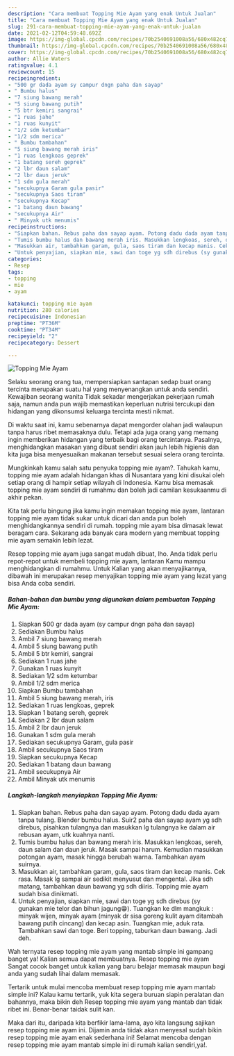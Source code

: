 ```yaml
---
description: "Cara membuat Topping Mie Ayam yang enak Untuk Jualan"
title: "Cara membuat Topping Mie Ayam yang enak Untuk Jualan"
slug: 291-cara-membuat-topping-mie-ayam-yang-enak-untuk-jualan
date: 2021-02-12T04:59:48.692Z
image: https://img-global.cpcdn.com/recipes/70b2540691008a56/680x482cq70/topping-mie-ayam-foto-resep-utama.jpg
thumbnail: https://img-global.cpcdn.com/recipes/70b2540691008a56/680x482cq70/topping-mie-ayam-foto-resep-utama.jpg
cover: https://img-global.cpcdn.com/recipes/70b2540691008a56/680x482cq70/topping-mie-ayam-foto-resep-utama.jpg
author: Allie Waters
ratingvalue: 4.1
reviewcount: 15
recipeingredient:
- "500 gr dada ayam sy campur dngn paha dan sayap"
- " Bumbu halus"
- "7 siung bawang merah"
- "5 siung bawang putih"
- "5 btr kemiri sangrai"
- "1 ruas jahe"
- "1 ruas kunyit"
- "1/2 sdm ketumbar"
- "1/2 sdm merica"
- " Bumbu tambahan"
- "5 siung bawang merah iris"
- "1 ruas lengkoas geprek"
- "1 batang sereh geprek"
- "2 lbr daun salam"
- "2 lbr daun jeruk"
- "1 sdm gula merah"
- "secukupnya Garam gula pasir"
- "secukupnya Saos tiram"
- "secukupnya Kecap"
- "1 batang daun bawang"
- "secukupnya Air"
- " Minyak utk menumis"
recipeinstructions:
- "Siapkan bahan. Rebus paha dan sayap ayam. Potong dadu dada ayam tanpa tulang. Blender bumbu halus. Suir2 paha dan sayap ayam yg sdh direbus, pisahkan tulangnya dan masukkan lg tulangnya ke dalam air rebusan ayam, utk kuahnya nanti."
- "Tumis bumbu halus dan bawang merah iris. Masukkan lengkoas, sereh, daun salam dan daun jeruk. Masak sampai harum. Kemudian masukkan potongan ayam, masak hingga berubah warna. Tambahkan ayam suirnya."
- "Masukkan air, tambahkan garam, gula, saos tiram dan kecap manis. Cek rasa. Masak lg sampai air sedikit menyusut dan mengental. Jika sdh matang, tambahkan daun bawang yg sdh diiris. Topping mie ayam sudah bisa dinikmati."
- "Untuk penyajian, siapkan mie, sawi dan toge yg sdh direbus (sy gunakan mie telor dan bihun jagung😁). Tuangkan ke dlm mangkuk : minyak wijen, minyak ayam (minyak dr sisa goreng kulit ayam ditambah bawang putih cincang) dan kecap asin. Tuangkan mie, aduk rata. Tambahkan sawi dan toge. Beri topping, taburkan daun bawang. Jadi deh."
categories:
- Resep
tags:
- topping
- mie
- ayam

katakunci: topping mie ayam 
nutrition: 280 calories
recipecuisine: Indonesian
preptime: "PT36M"
cooktime: "PT34M"
recipeyield: "2"
recipecategory: Dessert

---
```



![Topping Mie Ayam](https://img-global.cpcdn.com/recipes/70b2540691008a56/680x482cq70/topping-mie-ayam-foto-resep-utama.jpg)

Selaku seorang orang tua, mempersiapkan santapan sedap buat orang tercinta merupakan suatu hal yang menyenangkan untuk anda sendiri. Kewajiban seorang  wanita Tidak sekadar mengerjakan pekerjaan rumah saja, namun anda pun wajib memastikan keperluan nutrisi tercukupi dan hidangan yang dikonsumsi keluarga tercinta mesti nikmat.

Di waktu  saat ini, kamu sebenarnya dapat mengorder olahan jadi walaupun tanpa harus ribet memasaknya dulu. Tetapi ada juga orang yang memang ingin memberikan hidangan yang terbaik bagi orang tercintanya. Pasalnya, menghidangkan masakan yang dibuat sendiri akan jauh lebih higienis dan kita juga bisa menyesuaikan makanan tersebut sesuai selera orang tercinta. 



Mungkinkah kamu salah satu penyuka topping mie ayam?. Tahukah kamu, topping mie ayam adalah hidangan khas di Nusantara yang kini disukai oleh setiap orang di hampir setiap wilayah di Indonesia. Kamu bisa memasak topping mie ayam sendiri di rumahmu dan boleh jadi camilan kesukaanmu di akhir pekan.

Kita tak perlu bingung jika kamu ingin memakan topping mie ayam, lantaran topping mie ayam tidak sukar untuk dicari dan anda pun boleh menghidangkannya sendiri di rumah. topping mie ayam bisa dimasak lewat beragam cara. Sekarang ada banyak cara modern yang membuat topping mie ayam semakin lebih lezat.

Resep topping mie ayam juga sangat mudah dibuat, lho. Anda tidak perlu repot-repot untuk membeli topping mie ayam, lantaran Kamu mampu menghidangkan di rumahmu. Untuk Kalian yang akan menyajikannya, dibawah ini merupakan resep menyajikan topping mie ayam yang lezat yang bisa Anda coba sendiri.

<!--inarticleads1-->

##### Bahan-bahan dan bumbu yang digunakan dalam pembuatan Topping Mie Ayam:

1. Siapkan 500 gr dada ayam (sy campur dngn paha dan sayap)
1. Sediakan  Bumbu halus
1. Ambil 7 siung bawang merah
1. Ambil 5 siung bawang putih
1. Ambil 5 btr kemiri, sangrai
1. Sediakan 1 ruas jahe
1. Gunakan 1 ruas kunyit
1. Sediakan 1/2 sdm ketumbar
1. Ambil 1/2 sdm merica
1. Siapkan  Bumbu tambahan
1. Ambil 5 siung bawang merah, iris
1. Sediakan 1 ruas lengkoas, geprek
1. Siapkan 1 batang sereh, geprek
1. Sediakan 2 lbr daun salam
1. Ambil 2 lbr daun jeruk
1. Gunakan 1 sdm gula merah
1. Sediakan secukupnya Garam, gula pasir
1. Ambil secukupnya Saos tiram
1. Siapkan secukupnya Kecap
1. Sediakan 1 batang daun bawang
1. Ambil secukupnya Air
1. Ambil  Minyak utk menumis




<!--inarticleads2-->

##### Langkah-langkah menyiapkan Topping Mie Ayam:

1. Siapkan bahan. Rebus paha dan sayap ayam. Potong dadu dada ayam tanpa tulang. Blender bumbu halus. Suir2 paha dan sayap ayam yg sdh direbus, pisahkan tulangnya dan masukkan lg tulangnya ke dalam air rebusan ayam, utk kuahnya nanti.
1. Tumis bumbu halus dan bawang merah iris. Masukkan lengkoas, sereh, daun salam dan daun jeruk. Masak sampai harum. Kemudian masukkan potongan ayam, masak hingga berubah warna. Tambahkan ayam suirnya.
1. Masukkan air, tambahkan garam, gula, saos tiram dan kecap manis. Cek rasa. Masak lg sampai air sedikit menyusut dan mengental. Jika sdh matang, tambahkan daun bawang yg sdh diiris. Topping mie ayam sudah bisa dinikmati.
1. Untuk penyajian, siapkan mie, sawi dan toge yg sdh direbus (sy gunakan mie telor dan bihun jagung😁). Tuangkan ke dlm mangkuk : minyak wijen, minyak ayam (minyak dr sisa goreng kulit ayam ditambah bawang putih cincang) dan kecap asin. Tuangkan mie, aduk rata. Tambahkan sawi dan toge. Beri topping, taburkan daun bawang. Jadi deh.




Wah ternyata resep topping mie ayam yang mantab simple ini gampang banget ya! Kalian semua dapat membuatnya. Resep topping mie ayam Sangat cocok banget untuk kalian yang baru belajar memasak maupun bagi anda yang sudah lihai dalam memasak.

Tertarik untuk mulai mencoba membuat resep topping mie ayam mantab simple ini? Kalau kamu tertarik, yuk kita segera buruan siapin peralatan dan bahannya, maka bikin deh Resep topping mie ayam yang mantab dan tidak ribet ini. Benar-benar taidak sulit kan. 

Maka dari itu, daripada kita berfikir lama-lama, ayo kita langsung sajikan resep topping mie ayam ini. Dijamin anda tiidak akan menyesal sudah bikin resep topping mie ayam enak sederhana ini! Selamat mencoba dengan resep topping mie ayam mantab simple ini di rumah kalian sendiri,ya!.


